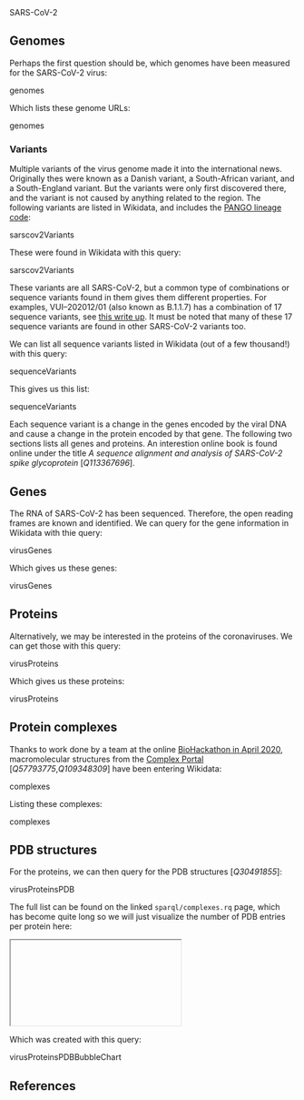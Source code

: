 <section level="#" label="sars-cov-2">SARS-CoV-2</section>

## Genomes

Perhaps the first question should be, which <topic>genomes</topic> have been measured for the SARS-CoV-2 virus:

<sparql>genomes</sparql>

Which lists these genome URLs:

<out>genomes</out>

### Variants

Multiple variants of the virus genome made it into the international news. Originally thes were known as
a Danish variant, a South-African variant, and a South-England variant. But the variants were only first
discovered there, and the variant is not caused by anything related to the region. The following variants
are listed in Wikidata, and includes the [PANGO lineage code](https://github.com/cov-lineages/pangolin):

<out>sarscov2Variants</out>

These were found in Wikidata with this query:

<sparql>sarscov2Variants</sparql>

These variants are all SARS-CoV-2, but a common type of combinations or sequence variants found in them
gives them different properties. For examples, VUI–202012/01 (also known as B.1.1.7) has a combination
of 17 sequence variants, see [this write up](https://virological.org/t/preliminary-genomic-characterisation-of-an-emergent-sars-cov-2-lineage-in-the-uk-defined-by-a-novel-set-of-spike-mutations/563).
It must be noted that many of these 17 sequence variants are found in other SARS-CoV-2 variants too.

We can list all sequence variants listed in Wikidata (out of a few thousand!) with this query:

<sparql>sequenceVariants</sparql>

This gives us this list:

<out>sequenceVariants</out>

Each sequence variant is a change in the genes encoded by the viral DNA and cause a change in the protein encoded
by that gene. The following two sections lists all genes and proteins. An interestion online book
is found online under the title <i>A sequence alignment and analysis of SARS-CoV-2 spike glycoprotein</i>
[<cite>Q113367696</cite>].

## Genes

The <topic>RNA</topic> of SARS-CoV-2 has been sequenced. Therefore, the <topic>open reading frames</topic> are known and identified.
We can query for the <topic>gene</topic> information in Wikidata with thie query:

<sparql>virusGenes</sparql>

Which gives us these genes:

<out>virusGenes</out>

## Proteins

Alternatively, we may be interested in the <topic>proteins</topic> of the coronaviruses.
We can get those with this query:

<sparql>virusProteins</sparql>

Which gives us these proteins:

<out>virusProteins</out>

## Protein complexes

Thanks to work done by a team at the online
[BioHackathon in April 2020](https://github.com/virtual-biohackathons/covid-19-bh20),
macromolecular structures from the [Complex Portal](https://www.ebi.ac.uk/complexportal/) [<cite>Q57793775</cite>,<cite>Q109348309</cite>]
have been entering Wikidata:

<sparql>complexes</sparql>

Listing these complexes:

<out>complexes</out>

## PDB structures

For the proteins, we can then query for the <topic>PDB structures</topic> [<cite>Q30491855</cite>]:

<sparql>virusProteinsPDB</sparql>

The full list can be found on the linked `sparql/complexes.rq` page, which has become quite long
so we will just visualize the number of PDB entries per protein here:

<iframe>virusProteinsPDBBubbleChart</iframe>

Which was created with this query:

<sparql>virusProteinsPDBBubbleChart</sparql>

## References

<references/>

